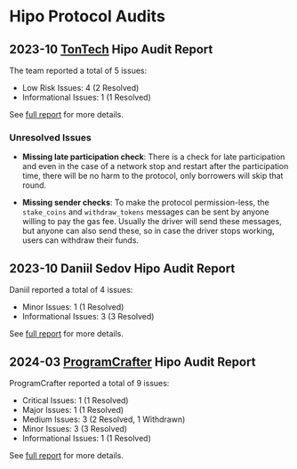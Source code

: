 # Hipo Protocol Audits

## 2023-10 [TonTech](https://ton.tech/) Hipo Audit Report

The team reported a total of 5 issues:

- Low Risk Issues: 4 (2 Resolved)
- Informational Issues: 1 (1 Resolved)

See [full report](TonTech%20Hipo%20Audit%20Report%202023-10.pdf) for more details.

### Unresolved Issues

- **Missing late participation check**: There is a check for late participation and even in the case of a network stop and restart after the participation time, there will be no harm to the protocol, only borrowers will skip that round.

- **Missing sender checks**: To make the protocol permission-less, the `stake_coins` and `withdraw_tokens` messages can be sent by anyone willing to pay the gas fee. Usually the driver will send these messages, but anyone can also send these, so in case the driver stops working, users can withdraw their funds.

## 2023-10 Daniil Sedov Hipo Audit Report

Daniil reported a total of 4 issues:

- Minor Issues: 1 (1 Resolved)
- Informational Issues: 3 (3 Resolved)

See [full report](Daniil%20Sedov%20Hipo%20Audit%20Report%202023-10.pdf) for more details.

## 2024-03 [ProgramCrafter](https://ratingers.pythonanywhere.com) Hipo Audit Report

ProgramCrafter reported a total of 9 issues:

- Critical Issues: 1 (1 Resolved)
- Major Issues: 1 (1 Resolved)
- Medium Issues: 3 (2 Resolved, 1 Withdrawn)
- Minor Issues: 3 (3 Resolved)
- Informational Issues: 1 (1 Resolved)

See [full report](ProgramCrafter%20Hipo%20Audit%20Report%202024-03.pdf) for more details.
